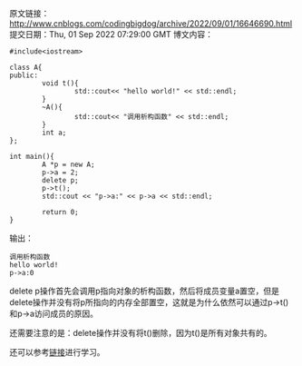 原文链接：http://www.cnblogs.com/codingbigdog/archive/2022/09/01/16646690.html
提交日期：Thu, 01 Sep 2022 07:29:00 GMT
博文内容：



```
#include<iostream>

class A{
public:
        void t(){
                std::cout<< "hello world!" << std::endl;
        }
        ~A(){
                std::cout<< "调用析构函数" << std::endl;
        }
        int a;
};

int main(){
        A *p = new A;
        p->a = 2;
        delete p;
        p->t();
        std::cout << "p->a:" << p->a << std::endl;

        return 0;
}
```
输出：
```
调用析构函数
hello world!
p->a:0
```
delete p操作首先会调用p指向对象的析构函数，然后将成员变量a置空，但是delete操作并没有将p所指向的内存全部置空，这就是为什么依然可以通过p->t()和p->a访问成员的原因。

还需要注意的是：delete操作并没有将t()删除，因为t()是所有对象共有的。

还可以参考[链接](https://bbs.csdn.net/topics/392044647)进行学习。

